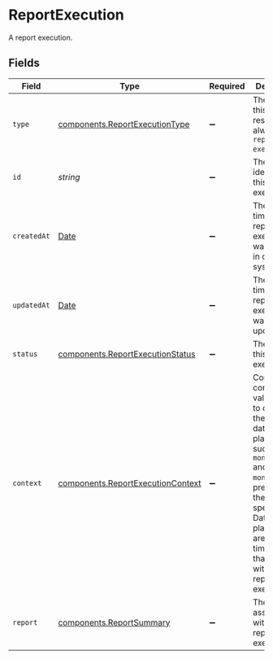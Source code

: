 # ReportExecution

A report execution.


## Fields

| Field                                                                                                                                                                                                                                                  | Type                                                                                                                                                                                                                                                   | Required                                                                                                                                                                                                                                               | Description                                                                                                                                                                                                                                            | Example                                                                                                                                                                                                                                                |
| ------------------------------------------------------------------------------------------------------------------------------------------------------------------------------------------------------------------------------------------------------ | ------------------------------------------------------------------------------------------------------------------------------------------------------------------------------------------------------------------------------------------------------ | ------------------------------------------------------------------------------------------------------------------------------------------------------------------------------------------------------------------------------------------------------ | ------------------------------------------------------------------------------------------------------------------------------------------------------------------------------------------------------------------------------------------------------ | ------------------------------------------------------------------------------------------------------------------------------------------------------------------------------------------------------------------------------------------------------ |
| `type`                                                                                                                                                                                                                                                 | [components.ReportExecutionType](../../models/components/reportexecutiontype.md)                                                                                                                                                                       | :heavy_minus_sign:                                                                                                                                                                                                                                     | The type of this resource. Is always `report-execution`.                                                                                                                                                                                               | report-execution                                                                                                                                                                                                                                       |
| `id`                                                                                                                                                                                                                                                   | *string*                                                                                                                                                                                                                                               | :heavy_minus_sign:                                                                                                                                                                                                                                     | The unique identifier for this report execution.                                                                                                                                                                                                       | fe26475d-ec3e-4884-9553-f7356683f7f9                                                                                                                                                                                                                   |
| `createdAt`                                                                                                                                                                                                                                            | [Date](https://developer.mozilla.org/en-US/docs/Web/JavaScript/Reference/Global_Objects/Date)                                                                                                                                                          | :heavy_minus_sign:                                                                                                                                                                                                                                     | The date and time this report execution was created in our system.                                                                                                                                                                                     | 2013-07-16T19:23:00.000+00:00                                                                                                                                                                                                                          |
| `updatedAt`                                                                                                                                                                                                                                            | [Date](https://developer.mozilla.org/en-US/docs/Web/JavaScript/Reference/Global_Objects/Date)                                                                                                                                                          | :heavy_minus_sign:                                                                                                                                                                                                                                     | The date and time this report execution was last updated.                                                                                                                                                                                              | 2013-07-16T19:23:00.000+00:00                                                                                                                                                                                                                          |
| `status`                                                                                                                                                                                                                                               | [components.ReportExecutionStatus](../../models/components/reportexecutionstatus.md)                                                                                                                                                                   | :heavy_minus_sign:                                                                                                                                                                                                                                     | The status of this report execution.                                                                                                                                                                                                                   | succeeded                                                                                                                                                                                                                                              |
| `context`                                                                                                                                                                                                                                              | [components.ReportExecutionContext](../../models/components/reportexecutioncontext.md)                                                                                                                                                                 | :heavy_minus_sign:                                                                                                                                                                                                                                     | Contains the context values used to compute the value of date-time<br/>placeholders such as `month_start` and `month_end` if present in<br/>the report's specification. Date-time placeholders are dynamic<br/>timestamps that change with every report execution. |                                                                                                                                                                                                                                                        |
| `report`                                                                                                                                                                                                                                               | [components.ReportSummary](../../models/components/reportsummary.md)                                                                                                                                                                                   | :heavy_minus_sign:                                                                                                                                                                                                                                     | The report associated with this report execution.                                                                                                                                                                                                      |                                                                                                                                                                                                                                                        |
